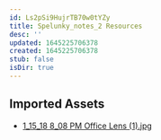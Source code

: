 ```yaml
---
id: Ls2pSi9HujrTB70w0tYZy
title: Spelunky_notes_2 Resources
desc: ''
updated: 1645225706378
created: 1645225706378
stub: false
isDir: true
---
```

## Imported Assets
- [1_15_18 8_08 PM Office Lens (1).jpg](/assets/1_15_18-8_08-pm-office-lens-(1)-gaFL3fLb2kSi.jpg)
